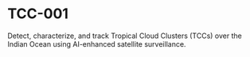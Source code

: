 # TCC-001
Detect, characterize, and track Tropical Cloud Clusters (TCCs) over the Indian Ocean using AI-enhanced satellite surveillance.

